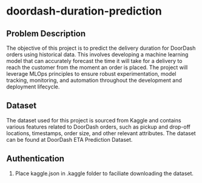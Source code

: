 # doordash-duration-prediction

## Problem Description

The objective of this project is to predict the delivery duration for DoorDash orders using historical data. This involves developing a machine learning model that can accurately forecast the time it will take for a delivery to reach the customer from the moment an order is placed. The project will leverage MLOps principles to ensure robust experimentation, model tracking, monitoring, and automation throughout the development and deployment lifecycle.

## Dataset

The dataset used for this project is sourced from Kaggle and contains various features related to DoorDash orders, such as pickup and drop-off locations, timestamps, order size, and other relevant attributes. The dataset can be found at DoorDash ETA Prediction Dataset.

## Authentication

1. Place kaggle.json in .kaggle folder to faciliate downloading the dataset. 
